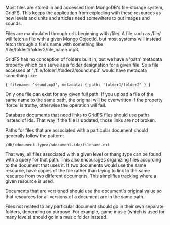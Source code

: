 Most files are stored in and accessed from MongoDB's file-storage system, GridFS. This keeps the application from exploding with these resources as new levels and units and articles need somewhere to put images and sounds.

Files are manipulated through urls beginning with /file/. A file such as /file/<objectid> will fetch a file with a given Mongo ObjectId, but most systems will instead fetch through a file's name with something like /file/folder1/folder2/file_name.mp3.


GridFS has no conception of folders built in, but we have a 'path' metadata property which can serve as a folder designation for a given file. So a file accessed at "/file/folder1/folder2/sound.mp3' would have metadata something like:

`{
     filename: 'sound.mp3',
     metadata: {
          path: 'folder1/folder2'
     }
}`

Only one file can exist for any given full path. If you upload a file of the same name to the same path, the original will be overwritten if the property 'force' is truthy, otherwise the operation will fail.

Database documents that need links to GridFS files should use paths instead of ids. That way if the file is updated, those links are not broken.

Paths for files that are associated with a particular document should generally follow the pattern:

`/db/<document.type>/<document.id>/filename.ext`

That way, all files associated with a given level or thang.type can be found with a query for that path. This also encourages organizing files according to the document that uses it. If two documents would use the same resource, have copies of the file rather than trying to link to the same resource from two different documents. This simplifies tracking where a given resource is used.

Documents that are versioned should use the document's original value so that resources for all versions of a document are in the same path.

Files not related to any particular document should go in their own separate folders, depending on purpose. For example, game music (which is used for many levels) should go in a music folder instead.